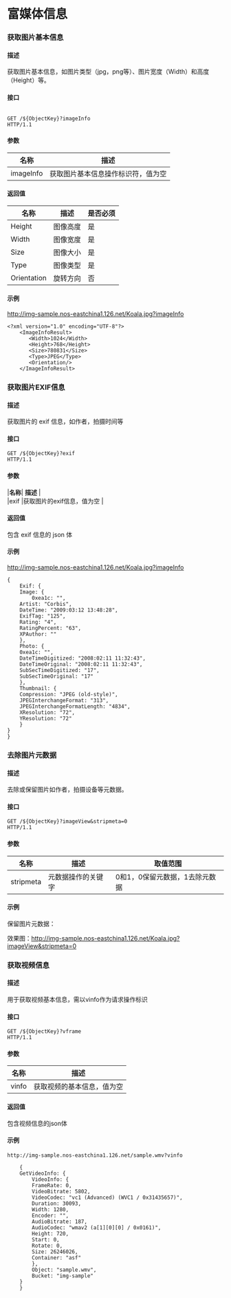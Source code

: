 # 富媒体信息

### **获取图片基本信息**

#### **描述**
获取图片基本信息，如图片类型（jpg，png等）、图片宽度（Width）和高度（Height）等。

#### **接口**
<pre><code>
GET /${ObjectKey}?imageInfo 
HTTP/1.1
</code></pre>
#### **参数**
| **名称** |	           **描述**                 |
|----------|----------------------------------------|
|imageInfo |获取图片基本信息操作标识符，值为空      |

#### **返回值**
|  **名称**  | **描述** |**是否必须**|
|------------|----------|------------|
|Height   	 |图像高度	|     是     |
|Width	     |图像宽度	|     是     |
|Size	     |图像大小	|     是     |
|Type	     |图像类型	|     是     |
|Orientation |旋转方向	|     否     |

#### **示例**
http://img-sample.nos-eastchina1.126.net/Koala.jpg?imageInfo

    <?xml version="1.0" encoding="UTF-8"?>
        <ImageInfoResult>
           <Width>1024</Width>
           <Height>768</Height>
           <Size>780831</Size>
           <Type>JPEG</Type>
           <Orientation/>
        </ImageInfoResult>

### **获取图片EXIF信息**

#### **描述**
获取图片的 exif 信息，如作者，拍摄时间等

#### **接口**

    GET /${ObjectKey}?exif  
    HTTP/1.1
    
#### **参数**
|**名称**|	        **描述**           |      
|exif	 |获取图片的exif信息，值为空   |
#### **返回值**
包含 exif 信息的 json 体

#### **示例**
http://img-sample.nos-eastchina1.126.net/Koala.jpg?imageInfo

    {
        Exif: {
        Image: {
            0xea1c: "",
    	Artist: "Corbis",
    	DateTime: "2009:03:12 13:48:28",
    	ExifTag: "125",
    	Rating: "4",
    	RatingPercent: "63",
    	XPAuthor: ""
        },
        Photo: {
    	0xea1c: "",
    	DateTimeDigitized: "2008:02:11 11:32:43",
    	DateTimeOriginal: "2008:02:11 11:32:43",
    	SubSecTimeDigitized: "17",
    	SubSecTimeOriginal: "17"
        },
        Thumbnail: {
    	Compression: "JPEG (old-style)",
    	JPEGInterchangeFormat: "313",
    	JPEGInterchangeFormatLength: "4834",
    	XResolution: "72",
    	YResolution: "72"
        }
    }
    }

### **去除图片元数据**

#### **描述**
去除或保留图片如作者，拍摄设备等元数据。

#### **接口**

    GET /${ObjectKey}?imageView&stripmeta=0 
    HTTP/1.1

#### **参数**
| **名称** 	|     **描述**     |	       **取值范围**          |
|-----------|------------------|---------------------------------|
|stripmeta	|元数据操作的关键字|0和1，0保留元数据，1去除元数据   |
#### **示例**
保留图片元数据：

效果图：http://img-sample.nos-eastchina1.126.net/Koala.jpg?imageView&stripmeta=0

### **获取视频信息**

#### **描述**
用于获取视频基本信息，需以vinfo作为请求操作标识

#### **接口**

    GET /${ObjectKey}?vframe 
    HTTP/1.1

#### **参数**
|**名称**|	         **描述**             |
|--------|--------------------------------|
|vinfo	 |获取视频的基本信息，值为空      |
#### **返回值**
包含视频信息的json体

#### **示例**

    http://img-sample.nos-eastchina1.126.net/sample.wmv?vinfo
    
        {
    	GetVideoInfo: {
    	    VideoInfo: {
    		FrameRate: 0,
    		VideoBitrate: 5802,
    		VideoCodec: "vc1 (Advanced) (WVC1 / 0x31435657)",
    		Duration: 30093,
    		Width: 1280,
    		Encoder: "",
    		AudioBitrate: 187,
    		AudioCodec: "wmav2 (a[1][0][0] / 0x0161)",
    		Height: 720,
    		Start: 0,
    		Rotate: 0,
    		Size: 26246026,
    		Container: "asf"
    	    },
    	    Object: "sample.wmv",
    	    Bucket: "img-sample"
    	}
        }
    

